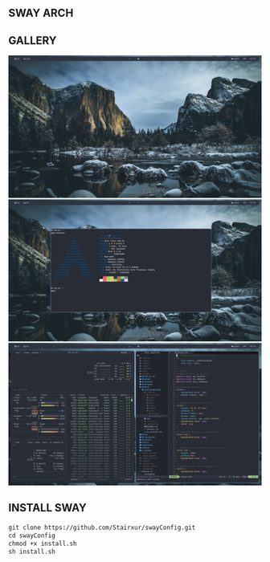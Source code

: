 ## SWAY ARCH

## GALLERY
![gallery](img/001.png)
![gallery](img/002.png)
![gallery](img/003.png)

## INSTALL SWAY
```
git clone https://github.com/Stairxur/swayConfig.git
cd swayConfig
chmod +x install.sh
sh install.sh
